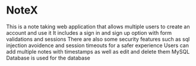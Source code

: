 # NoteX
This is a note taking web application that allows multiple users to create an account and use it
It includes a sign in and sign up option with form validations and sessions
There are also some security features such as sql injection avoidence and session timeouts for a safer experience
Users can add multiple notes with timestamps as well as edit and delete them
MySQL Database is used for the database
